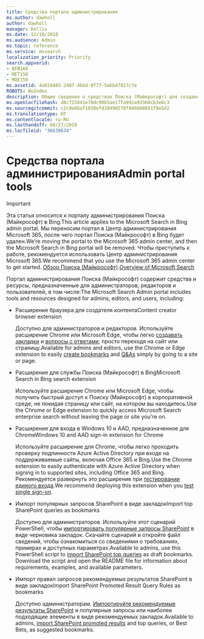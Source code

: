 ```yaml
---
title: Средства портала администрирования
ms.author: dawholl
author: dawholl
manager: kellis
ms.date: 12/18/2018
ms.audience: Admin
ms.topic: reference
ms.service: mssearch
localization_priority: Priority
search.appverid:
- BFB160
- MET150
- MOE150
ms.assetid: 4a824483-2407-4bbd-8f7f-5ebb47817c7e
ROBOTS: NoIndex
description: Общие сведения о средствах Поиска (Майкрософт) для создания и импорта результатов, автоматического входа и поиска из любого расположения
ms.openlocfilehash: d8c725841e70dc90b5ae17fa992a933b8cb3e8c3
ms.sourcegitcommit: c2c9e66af1038efd2849d578f846680851f9e5d2
ms.translationtype: HT
ms.contentlocale: ru-RU
ms.lasthandoff: 08/27/2019
ms.locfileid: "36639634"
---
```

# <a name="admin-portal-tools"></a><span data-ttu-id="67110-103">Средства портала администрирования</span><span class="sxs-lookup"><span data-stu-id="67110-103">Admin portal tools</span></span>

> [!IMPORTANT]
> <span data-ttu-id="67110-104">Эта статья относится к порталу администрирования Поиска (Майкрософт) в Bing.</span><span class="sxs-lookup"><span data-stu-id="67110-104">This article applies to the Microsoft Search in Bing admin portal.</span></span> <span data-ttu-id="67110-105">Мы переносим портал в Центр администрирования Microsoft 365, после чего портал Поиска (Майкрософт) в Bing будет удален.</span><span class="sxs-lookup"><span data-stu-id="67110-105">We’re moving the portal to the Microsoft 365 admin center, and then the Microsoft Search in Bing portal will be removed.</span></span> <span data-ttu-id="67110-106">Чтобы приступить к работе, рекомендуется использовать Центр администрирования Microsoft 365.</span><span class="sxs-lookup"><span data-stu-id="67110-106">We recommend that you use the Microsoft 365 admin center to get started.</span></span> <span data-ttu-id="67110-107">[Обзор Поиска (Майкрософт)](overview-microsoft-search.md).</span><span class="sxs-lookup"><span data-stu-id="67110-107">[Overview of Microsoft Search](overview-microsoft-search.md)</span></span>
    
<span data-ttu-id="67110-108">Портал администрирования Поиска (Майкрософт) содержит средства и ресурсы, предназначенные для администраторов, редакторов и пользователей, в том числе:</span><span class="sxs-lookup"><span data-stu-id="67110-108">The Microsoft Search Admin portal includes tools and resources designed for admins, editors, and users, including:</span></span>
  
- <span data-ttu-id="67110-109">Расширение браузера для создателя контента</span><span class="sxs-lookup"><span data-stu-id="67110-109">Content creator browser extension</span></span>
    
    <span data-ttu-id="67110-110">Доступно для администраторов и редакторов. Используйте расширение Chrome или Microsoft Edge, чтобы легко [создавать закладки](create-bookmarks.md) и [вопросы с ответами](create-qas.md), просто переходя на сайт или страницу.</span><span class="sxs-lookup"><span data-stu-id="67110-110">Available for admins and editors, use the Chrome or Edge extension to easily [create bookmarks](create-bookmarks.md) and [Q&As](create-qas.md) simply by going to a site or page.</span></span> 
    
- <span data-ttu-id="67110-111">Расширение для службы Поиска (Майкрософт) в Bing</span><span class="sxs-lookup"><span data-stu-id="67110-111">Microsoft Search in Bing search extension</span></span>
    
    <span data-ttu-id="67110-112">Используйте расширение Chrome или Microsoft Edge, чтобы получить быстрый доступ к Поиску (Майкрософт) в корпоративной среде, не покидая страницу или сайт, на котором вы находитесь.</span><span class="sxs-lookup"><span data-stu-id="67110-112">Use the Chrome or Edge extension to quickly access Microsoft Search enterprise search without leaving the page or site you're on.</span></span>
    
- <span data-ttu-id="67110-113">Расширение для входа в Windows 10 и AAD, предназначенное для Chrome</span><span class="sxs-lookup"><span data-stu-id="67110-113">Windows 10 and AAD sign-in extension for Chrome</span></span>
    
    <span data-ttu-id="67110-114">Используйте расширение для Chrome, чтобы легко проходить проверку подлинности Azure Active Directory при входе на поддерживаемые сайты, включая Office 365 и Bing.</span><span class="sxs-lookup"><span data-stu-id="67110-114">Use the Chrome extension to easily authenticate with Azure Active Directory when signing in to supported sites, including Office 365 and Bing.</span></span> <span data-ttu-id="67110-115">Рекомендуется развернуть это расширение при [тестировании единого входа](test-single-sign-on.md).</span><span class="sxs-lookup"><span data-stu-id="67110-115">We recommend deploying this extension when you [test single sign-on](test-single-sign-on.md).</span></span>
    
- <span data-ttu-id="67110-116">Импорт популярных запросов SharePoint в виде закладок</span><span class="sxs-lookup"><span data-stu-id="67110-116">Import top SharePoint queries as bookmarks</span></span>
    
    <span data-ttu-id="67110-p103">Доступно для администраторов. Используйте этот сценарий PowerShell, чтобы [импортировать популярные запросы SharePoint](import-sharepoint-promoted-results-and-top-queries.md) в виде черновика закладок. Скачайте сценарий и откройте файл сведений, чтобы ознакомиться со сведениями о требованиях, примерах и доступных параметрах.</span><span class="sxs-lookup"><span data-stu-id="67110-p103">Available to admins, use this PowerShell script to [import SharePoint top queries](import-sharepoint-promoted-results-and-top-queries.md) as draft bookmarks. Download the script and open the README file for information about requirements, examples, and available parameters.</span></span> 
    
- <span data-ttu-id="67110-119">Импорт правил запросов рекомендуемых результатов SharePoint в виде закладок</span><span class="sxs-lookup"><span data-stu-id="67110-119">Import SharePoint Promoted Result Query Rules as bookmarks</span></span>
    
    <span data-ttu-id="67110-120">Доступно администраторам. [Импортируйте рекомендуемые результаты SharePoint](import-sharepoint-promoted-results-and-top-queries.md) и популярные запросы или наиболее подходящие элементы в виде рекомендуемых закладок.</span><span class="sxs-lookup"><span data-stu-id="67110-120">Available to admins, [import SharePoint promoted results](import-sharepoint-promoted-results-and-top-queries.md) and top queries, or Best Bets, as suggested bookmarks.</span></span> 

  

